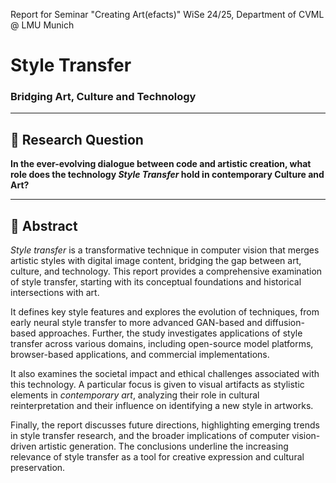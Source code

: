 Report for Seminar "Creating Art(efacts)" WiSe 24/25, Department of CVML @ LMU Munich

# **Style Transfer**  
### **Bridging Art, Culture and Technology**

---

## 🎯 Research Question

**In the ever-evolving dialogue between code and artistic creation, what role does the technology _Style Transfer_ hold in contemporary Culture and Art?**

---

## 🧠 Abstract

_Style transfer_ is a transformative technique in computer vision that merges artistic styles with digital image content, bridging the gap between art, culture, and technology. This report provides a comprehensive examination of style transfer, starting with its conceptual foundations and historical intersections with art.

It defines key style features and explores the evolution of techniques, from early neural style transfer to more advanced GAN-based and diffusion-based approaches. Further, the study investigates applications of style transfer across various domains, including open-source model platforms, browser-based applications, and commercial implementations.

It also examines the societal impact and ethical challenges associated with this technology. A particular focus is given to visual artifacts as stylistic elements in _contemporary art_, analyzing their role in cultural reinterpretation and their influence on identifying a new style in artworks.

Finally, the report discusses future directions, highlighting emerging trends in style transfer research, and the broader implications of computer vision-driven artistic generation. The conclusions underline the increasing relevance of style transfer as a tool for creative expression and cultural preservation.

